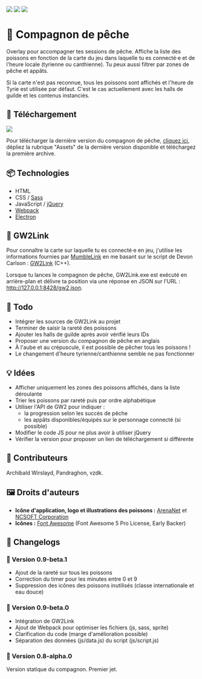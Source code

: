 ![](https://img.shields.io/badge/Linktr.ee-Thoanny-93c045?style=for-the-badge)
![](https://img.shields.io/badge/Twitch-Sub-93c045?style=for-the-badge)
![](https://img.shields.io/badge/StreamElements-Tip-93c045?style=for-the-badge)

# 🎣 Compagnon de pêche

Overlay pour accompagner tes sessions de pêche. Affiche la liste des poissons en fonction de la carte du jeu dans laquelle tu es connecté·e et de l'heure locale (tyrienne ou canthienne). Tu peux aussi filtrer par zones de pêche et appâts.

Si la carte n'est pas reconnue, tous les poissons sont affichés et l'heure de Tyrie est utilisée par défaut. C'est le cas actuellement avec les halls de guilde et les contenus instanciés.

## 💾 Téléchargement

![](https://img.shields.io/github/downloads/thoanny/fishing-companion/total?style=for-the-badge)

Pour télécharger la dernière version du compagnon de pêche, [cliquez ici](https://github.com/thoanny/fishing-companion/releases), dépliez la rubrique "Assets" de la dernière version disponible et téléchargez la première archive.

## 📦 Technologies

* HTML
* CSS / [Sass](https://sass-lang.com/)
* JavaScript / [jQuery](https://jquery.com/)
* [Webpack](https://webpack.js.org/)
* [Electron](https://www.electronjs.org/)

## 🐉 GW2Link

Pour connaître la carte sur laquelle tu es connecté·e en jeu, j'utilise les informations fournies par [MumbleLink](https://wiki.guildwars2.com/wiki/API:MumbleLink) en me basant sur le script de Devon Carlson : [GW2Link](https://github.com/Blaaguuu/GW2Link) (C++).

Lorsque tu lances le compagnon de pêche, GW2Link.exe est exécuté en arrière-plan et délivre ta position via une réponse en JSON sur l'URL : http://127.0.0.1:8428/gw2.json.

## 📑 Todo

* Intégrer les sources de GW2Link au projet
* Terminer de saisir la rareté des poissons
* Ajouter les halls de guilde après avoir vérifié leurs IDs
* Proposer une version du compagnon de pêche en anglais
* À l'aube et au crépuscule, il est possible de pêcher tous les poissons !
* Le changement d'heure tyrienne/canthienne semble ne pas fonctionner

## 💡 Idées

* Afficher uniquement les zones des poissons affichés, dans la liste déroulante
* Trier les poissons par rareté puis par ordre alphabétique
* Utiliser l'API de GW2 pour indiquer :
  * la progression selon les succès de pêche
  * les appâts disponibles/équipés sur le personnage connecté (si possible)
* Modifier le code JS pour ne plus avoir à utiliser jQuery
* Vérifier la version pour proposer un lien de téléchargement si différente

## 💃 Contributeurs

Archibald Wirslayd, Pandraghon, vzdk.

## 🖼️ Droits d'auteurs

* **Icône d'application, logo et illustrations des poissons :** [ArenaNet](https://www.arena.net/) et [NCSOFT Corporation](https://ncsoft.com/)
* **Icônes :** [Font Awesome](https://fontawesome.com/) (Font Awesome 5 Pro License, Early Backer)

## 📝 Changelogs

### 🔹 Version 0.9-beta.1

* Ajout de la rareté sur tous les poissons
* Correction du timer pour les minutes entre 0 et 9
* Suppression des icônes des poissons inutilisés (classe internationale et eau douce)

### 🔹 Version 0.9-beta.0

* Intégration de GW2Link
* Ajout de Webpack pour optimiser les fichiers (js, sass, sprite)
* Clarification du code (marge d'amélioration possible)
* Séparation des données (js/data.js) du script (js/script.js)

### 🔹 Version 0.8-alpha.0

Version statique du compagnon. Premier jet.
